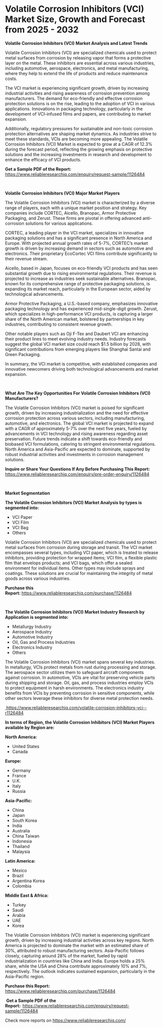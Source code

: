 <p><h1>Volatile Corrosion Inhibitors (VCI) Market Size, Growth and Forecast from 2025 - 2032</h1></p><p><strong>Volatile Corrosion Inhibitors (VCI) Market Analysis and Latest Trends</strong></p>
<p><p>Volatile Corrosion Inhibitors (VCI) are specialized chemicals used to protect metal surfaces from corrosion by releasing vapor that forms a protective layer on the metal. These inhibitors are essential across various industries, including automotive, aerospace, electronics, and metal manufacturing, where they help to extend the life of products and reduce maintenance costs.</p><p>The VCI market is experiencing significant growth, driven by increasing industrial activities and rising awareness of corrosion prevention among manufacturers. The demand for eco-friendly and effective corrosion protection solutions is on the rise, leading to the adoption of VCI in various applications. Innovations in packaging technology, particularly in the development of VCI-infused films and papers, are contributing to market expansion.</p><p>Additionally, regulatory pressures for sustainable and non-toxic corrosion protection alternatives are shaping market dynamics. As industries strive to meet these standards, VCIs are becoming more appealing. The Volatile Corrosion Inhibitors (VCI) Market is expected to grow at a CAGR of 12.3% during the forecast period, reflecting the growing emphasis on protective solutions and the increasing investments in research and development to enhance the efficacy of VCI products.</p></p>
<p><strong>Get a Sample PDF of the Report:&nbsp;</strong> <a href="https://www.reliableresearchiq.com/enquiry/request-sample/1126484?utm_campaign=2188&utm_medium=2&utm_source=Github&utm_content=ia&utm_term=01022025&utm_id=volatile-corrosion-inhibitors-vci">https://www.reliableresearchiq.com/enquiry/request-sample/1126484</a></p>
<p>&nbsp;</p>
<p><strong>Volatile Corrosion Inhibitors (VCI) Major Market Players</strong></p>
<p><p>The Volatile Corrosion Inhibitors (VCI) market is characterized by a diverse range of players, each with a unique market position and strategy. Key companies include CORTEC, Aicello, Branopac, Armor Protective Packaging, and Zerust. These firms are pivotal in offering advanced anti-corrosion solutions for various applications.</p><p>CORTEC, a leading player in the VCI market, specializes in innovative packaging solutions and has a significant presence in North America and Europe. With projected annual growth rates of 5-7%, CORTEC’s market growth is driven by increasing demand in sectors such as automotive and electronics. Their proprietary EcoCortec VCI films contribute significantly to their revenue stream.</p><p>Aicello, based in Japan, focuses on eco-friendly VCI products and has seen substantial growth due to rising environmental regulations. Their revenue is projected to increase as industries seek sustainable alternatives. Branopac, known for its comprehensive range of protective packaging solutions, is expanding its market reach, particularly in the European sector, aided by technological advancements.</p><p>Armor Protective Packaging, a U.S.-based company, emphasizes innovative packaging technology and has experienced mid-single-digit growth. Zerust, which specializes in high-performance VCI products, is capturing a larger share of the North American market, bolstered by partnerships in key industries, contributing to consistent revenue growth.</p><p>Other notable players such as Oji F-Tex and Daubert VCI are enhancing their product lines to meet evolving industry needs. Industry forecasts suggest the global VCI market size could reach $1.5 billion by 2028, with significant contributions from emerging players like Shanghai Santai and Green Packaging.</p><p>In summary, the VCI market is competitive, with established companies and innovative newcomers driving both technological advancements and market expansion.</p></p>
<p>&nbsp;</p>
<p><strong>What Are The Key Opportunities For Volatile Corrosion Inhibitors (VCI) Manufacturers?</strong></p>
<p><p>The Volatile Corrosion Inhibitors (VCI) market is poised for significant growth, driven by increasing industrialization and the need for effective corrosion protection across various sectors, including manufacturing, automotive, and electronics. The global VCI market is projected to expand with a CAGR of approximately 5-7% over the next five years, fueled by advancements in VCI technology and rising awareness regarding asset preservation. Future trends indicate a shift towards eco-friendly and biobased VCI formulations, catering to stringent environmental regulations. North America and Asia-Pacific are expected to dominate, supported by robust industrial activities and investments in corrosion management solutions.</p></p>
<p><strong>Inquire or Share Your Questions If Any Before Purchasing This Report:</strong> <a href="https://www.reliableresearchiq.com/enquiry/pre-order-enquiry/1126484?utm_campaign=2188&utm_medium=2&utm_source=Github&utm_content=ia&utm_term=01022025&utm_id=volatile-corrosion-inhibitors-vci">https://www.reliableresearchiq.com/enquiry/pre-order-enquiry/1126484</a></p>
<p>&nbsp;</p>
<p><strong>Market Segmentation</strong></p>
<p><strong>The Volatile Corrosion Inhibitors (VCI) Market Analysis by types is segmented into:</strong></p>
<p><ul><li>VCI Paper</li><li>VCI Film</li><li>VCI Bag</li><li>Others</li></ul></p>
<p><p>Volatile Corrosion Inhibitors (VCI) are specialized chemicals used to protect metal surfaces from corrosion during storage and transit. The VCI market encompasses several types, including VCI paper, which is treated to release inhibitors, providing protection for wrapped items; VCI film, a flexible plastic film that envelops products; and VCI bags, which offer a sealed environment for individual items. Other types may include sprays and coatings. These solutions are crucial for maintaining the integrity of metal goods across various industries.</p></p>
<p><strong>Purchase this Report:&nbsp;</strong><a href="https://www.reliableresearchiq.com/purchase/1126484?utm_campaign=2188&utm_medium=2&utm_source=Github&utm_content=ia&utm_term=01022025&utm_id=volatile-corrosion-inhibitors-vci">https://www.reliableresearchiq.com/purchase/1126484</a></p>
<p>&nbsp;</p>
<p><strong>The Volatile Corrosion Inhibitors (VCI) Market Industry Research by Application is segmented into:</strong></p>
<p><ul><li>Metallurgy Industry</li><li>Aerospace Industry</li><li>Automotive Industry</li><li>Oil, Gas and Process Industries</li><li>Electronics Industry</li><li>Others</li></ul></p>
<p><p>The Volatile Corrosion Inhibitors (VCI) market spans several key industries. In metallurgy, VCIs protect metals from rust during processing and storage. The aerospace sector utilizes them to safeguard aircraft components against corrosion. In automotive, VCIs are vital for preserving vehicle parts during shipping and storage. Oil, gas, and process industries employ VCIs to protect equipment in harsh environments. The electronics industry benefits from VCIs by preventing corrosion in sensitive components, while other sectors leverage these inhibitors for diverse metal protection needs.</p></p>
<p><a href="https://www.reliableresearchiq.com/volatile-corrosion-inhibitors-vci--r1126484?utm_campaign=2188&utm_medium=2&utm_source=Github&utm_content=ia&utm_term=01022025&utm_id=volatile-corrosion-inhibitors-vci">&nbsp;https://www.reliableresearchiq.com/volatile-corrosion-inhibitors-vci--r1126484</a></p>
<p><strong>In terms of Region, the Volatile Corrosion Inhibitors (VCI) Market Players available by Region are:</strong></p>
<p>
    <p> <strong> North America: </strong>
        <ul>
            <li>United States</li>
            <li>Canada</li>
        </ul>
        </p> 
    <p> <strong> Europe: </strong>
        <ul>
            <li>Germany</li>
            <li>France</li>
            <li>U.K.</li>
            <li>Italy</li>
            <li>Russia</li>
        </ul>
        </p> 
    <p> <strong> Asia-Pacific: </strong>
        <ul>
            <li>China</li>
            <li>Japan</li>
            <li>South Korea</li>
            <li>India</li>
            <li>Australia</li>
            <li>China Taiwan</li>
            <li>Indonesia</li>
            <li>Thailand</li>
            <li>Malaysia</li>
        </ul>
        </p> 
    <p> <strong> Latin America: </strong>
        <ul>
            <li>Mexico</li>
            <li>Brazil</li>
            <li>Argentina Korea</li>
            <li>Colombia</li>
        </ul>
        </p> 
    <p> <strong> Middle East & Africa: </strong>
        <ul>
            <li>Turkey</li>
            <li>Saudi</li>
            <li>Arabia</li>
            <li>UAE</li>
            <li>Korea</li>
        </ul>
    </p>
    </p>
<p><p>The Volatile Corrosion Inhibitors (VCI) market is experiencing significant growth, driven by increasing industrial activities across key regions. North America is projected to dominate the market with an estimated share of 30%, attributed to robust manufacturing sectors. Asia-Pacific follows closely, capturing around 28% of the market, fueled by rapid industrialization in countries like China and India. Europe holds a 25% share, while the USA and China contribute approximately 10% and 7%, respectively. The outlook indicates sustained expansion, particularly in the Asia-Pacific region.</p></p>
<p><strong>Purchase this Report: </strong><a href="https://www.reliableresearchiq.com/purchase/1126484?utm_campaign=2188&utm_medium=2&utm_source=Github&utm_content=ia&utm_term=01022025&utm_id=volatile-corrosion-inhibitors-vci">https://www.reliableresearchiq.com/purchase/1126484</a></p>
<p>&nbsp;<strong>Get a Sample PDF of the Report:&nbsp;&nbsp;</strong><a href="https://www.reliableresearchiq.com/enquiry/request-sample/1126484?utm_campaign=2188&utm_medium=2&utm_source=Github&utm_content=ia&utm_term=01022025&utm_id=volatile-corrosion-inhibitors-vci">https://www.reliableresearchiq.com/enquiry/request-sample/1126484</a></p>
<p><strong></strong></p>
<p>Check more reports on <a href="https://www.reliableresearchiq.com/?utm_campaign=2188&utm_medium=2&utm_source=Github&utm_content=ia&utm_term=01022025&utm_id=volatile-corrosion-inhibitors-vci">https://www.reliableresearchiq.com/</a></p>